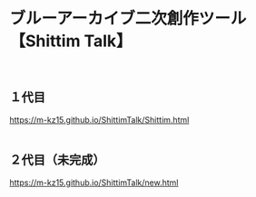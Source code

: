 <h1>ブルーアーカイブ二次創作ツール【Shittim Talk】</h1><br>
<h2>１代目</h2>
<a href="https://m-kz15.github.io/ShittimTalk/Shittim.html">https://m-kz15.github.io/ShittimTalk/Shittim.html</a>
<br><br>
<h2>２代目（未完成）</h2>
<a href="https://m-kz15.github.io/ShittimTalk/new.html">https://m-kz15.github.io/ShittimTalk/new.html</a>
